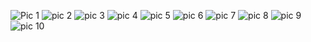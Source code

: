 ![Pic 1]()
![pic 2]()
![pic 3]()
![pic 4]()
![pic 5]()
![pic 6]()
![pic 7]()
![pic 8]()
![pic 9]()
![pic 10]()
